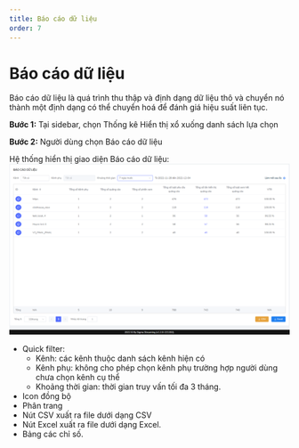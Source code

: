 ```yaml
---
title: Báo cáo dữ liệu
order: 7
---
```

# Báo cáo dữ liệu
Báo cáo dữ liệu là quá trình thu thập và định dạng dữ liệu thô và chuyển nó thành một định dạng có thể chuyển hoá để đánh giá hiệu suất liên tục.

**Bước 1:** Tại sidebar, chọn Thống kê
Hiển thị xổ xuống danh sách lựa chọn

**Bước 2:** Người dùng chọn Báo cáo dữ liệu

Hệ thống hiển thị giao diện Báo cáo dữ liệu:
![](../image/ui-data-reporting.png)
* Quick filter: 
    * Kênh: các kênh thuộc danh sách kênh hiện có
    * Kênh phụ: không cho phép chọn kênh phụ trường hợp người dùng chưa chọn kênh cụ thể
    * Khoảng thời gian: thời gian truy vấn tối đa 3 tháng.
* Icon đồng bộ
* Phân trang
* Nút CSV xuất ra file dưới dạng CSV
* Nút Excel xuất ra file dưới dạng Excel.
* Bảng các chỉ số.